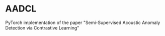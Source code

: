 # AADCL
PyTorch implementation of the paper "Semi-Supervised Acoustic Anomaly Detection via Contrastive Learning"
